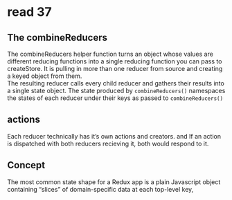 # read 37
## The combineReducers
The combineReducers helper function turns an object whose values are different reducing functions into a single reducing function you can pass to createStore.
It is pulling in more than one reducer from source and creating a keyed object from them.  
The resulting reducer calls every child reducer and gathers their results into a single state object. The state produced by `combineReducers()` namespaces the states of each reducer under their keys as passed to `combineReducers()`

## actions
Each reducer technically has it’s own actions and creators. and If an action is dispatched with both reducers recieving it, both would respond to it.


## Concept
The most common state shape for a Redux app is a plain Javascript object containing “slices” of domain-specific data at each top-level key,



